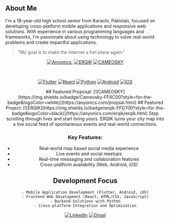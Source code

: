 ## About Me
I'm a 18-year-old high school senior from Karachi, Pakistan, focused on developing cross-platform mobile applications and responsive web solutions. With experience in various programming languages and frameworks, I'm passionate about using technology to solve real-world problems and create impactful applications.
> "My goal is to make the internet a fun place again."

<div align="center">

[![Anyonics.](https://img.shields.io/badge/anyonics-000000?style=for-the-badge&logoColor=white)](https://anyonics.com/)
[![ERQIK](https://img.shields.io/badge/erqik-FFD700?style=for-the-badge&logoColor=black)](https://anyonics.com/erqik/erqik.html)
[![CAMEOSKY](https://img.shields.io/badge/Cameosky-FF8C00?style=for-the-badge&logoColor=white)](https://anyonics.com/aboutus.html)


<div/>
<br>
<div align="center">
  
[![Flutter](https://img.shields.io/badge/Flutter-%2302569B.svg?style=for-the-badge&logo=Flutter&logoColor=white)](https://flutter.dev/)
[![React](https://img.shields.io/badge/react-%2320232a.svg?style=for-the-badge&logo=react&logoColor=%2361DAFB)](https://reactjs.org/)
[![Python](https://img.shields.io/badge/python-3670A0?style=for-the-badge&logo=python&logoColor=ffdd54)](https://www.python.org/)
[![Android](https://img.shields.io/badge/Android-3DDC84?style=for-the-badge&logo=android&logoColor=white)](https://developer.android.com/)
[![iOS](https://img.shields.io/badge/iOS-000000?style=for-the-badge&logo=ios&logoColor=white)](https://developer.apple.com/ios/)
</div>
## Featured Proposal: [![CAMEOSKY](https://img.shields.io/badge/Cameosky-FF8C00?style=for-the-badge&logoColor=white)](https://anyonics.com/propsal.html)
## Featured Project: [![ERQIK](https://img.shields.io/badge/erqik-FFD700?style=for-the-badge&logoColor=black)](https://anyonics.com/erqik/erqik.html)
Stop scrolling through lives and start living yours. ERQIK turns your city map into a live social feed of spontaneous events and real-world connections.

### Key Features:
- Real-world map based social media experience
- Live events and social meetups
- Real-time messaging and collaboration features
- Cross-platform availability (Web, Android, iOS)

## Development Focus
```
- Mobile Application Development (Flutter, Android, iOS)
- Frontend Web Development (React, HTML/CSS, JavaScript)
- Backend Solutions with Python
- Cross-platform Integration and Optimization
```

[![LinkedIn](https://img.shields.io/badge/linkedin-%230077B5.svg?style=for-the-badge&logo=linkedin&logoColor=white)](https://www.linkedin.com/in/shayan-khan-javed-0a3190315?utm_source=share&utm_campaign=share_via&utm_content=profile&utm_medium=android_app)
[![Gmail](https://img.shields.io/badge/Gmail-D14836?style=for-the-badge&logo=gmail&logoColor=white)](mailto:Shayankhanjavedcontact@gmail.com)
